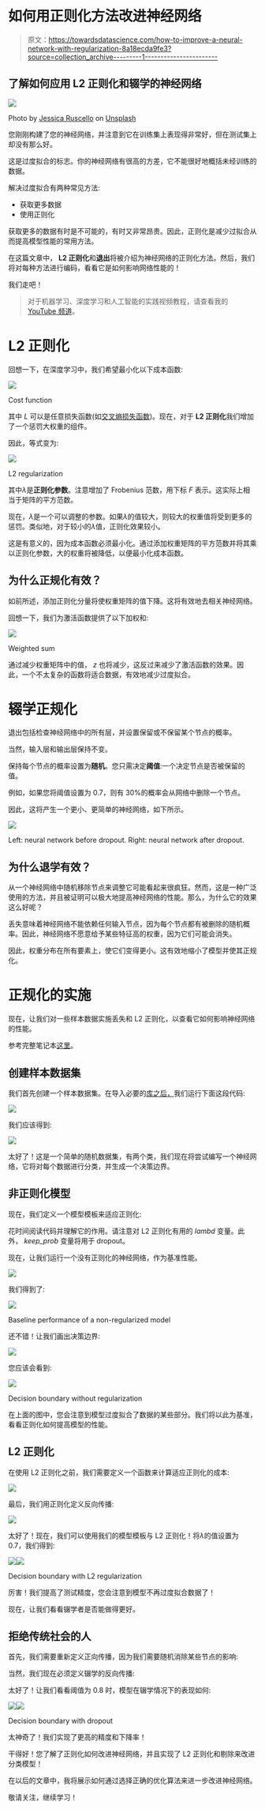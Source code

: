 # 如何用正则化方法改进神经网络

> 原文：<https://towardsdatascience.com/how-to-improve-a-neural-network-with-regularization-8a18ecda9fe3?source=collection_archive---------1----------------------->

## 了解如何应用 L2 正则化和辍学的神经网络

![](img/fb26023238f04cf9c7425bf6fb50737c.png)

Photo by [Jessica Ruscello](https://unsplash.com/@jruscello?utm_source=medium&utm_medium=referral) on [Unsplash](https://unsplash.com?utm_source=medium&utm_medium=referral)

您刚刚构建了您的神经网络，并注意到它在训练集上表现得非常好，但在测试集上却没有那么好。

这是过度拟合的标志。你的神经网络有很高的方差，它不能很好地概括未经训练的数据。

解决过度拟合有两种常见方法:

*   获取更多数据
*   使用正则化

获取更多的数据有时是不可能的，有时又非常昂贵。因此，正则化是减少过拟合从而提高模型性能的常用方法。

在这篇文章中， **L2 正则化**和**退出**将被介绍为神经网络的正则化方法。然后，我们将对每种方法进行编码，看看它是如何影响网络性能的！

我们走吧！

> 对于机器学习、深度学习和人工智能的实践视频教程，请查看我的 [YouTube 频道](https://www.youtube.com/channel/UC-0lpiwlftqwC7znCcF83qg?view_as=subscriber)。

# L2 正则化

回想一下，在深度学习中，我们希望最小化以下成本函数:

![](img/09e4316b1c2df2d3faa79b2a59fd5b3c.png)

Cost function

其中 *L* 可以是任意损失函数(如[交叉熵损失函数](/step-by-step-guide-to-building-your-own-neural-network-from-scratch-df64b1c5ab6e))。现在，对于 **L2 正则化**我们增加了一个惩罚大权重的组件。

因此，等式变为:

![](img/9e1942bb3a2aa6a4ff7238ae054f57e7.png)

L2 regularization

其中*λ*是**正则化参数**。注意增加了 Frobenius 范数，用下标 *F* 表示。这实际上相当于矩阵的平方范数。

现在，*λ*是一个可以调整的参数。如果*λ*的值较大，则较大的权重值将受到更多的惩罚。类似地，对于较小的*λ*值，正则化效果较小。

这是有意义的，因为成本函数必须最小化。通过添加权重矩阵的平方范数并将其乘以正则化参数，大的权重将被降低，以便最小化成本函数。

## 为什么正规化有效？

如前所述，添加正则化分量将使权重矩阵的值下降。这将有效地去相关神经网络。

回想一下，我们为激活函数提供了以下加权和:

![](img/9f381c8ad2ec610801249fda8956dc5f.png)

Weighted sum

通过减少权重矩阵中的值， *z* 也将减少，这反过来减少了激活函数的效果。因此，一个不太复杂的函数将适合数据，有效地减少过度拟合。

# 辍学正规化

退出包括检查神经网络中的所有层，并设置保留或不保留某个节点的概率。

当然，输入层和输出层保持不变。

保持每个节点的概率设置为**随机**。您只需决定**阈值**:一个决定节点是否被保留的值。

例如，如果您将阈值设置为 0.7，则有 30%的概率会从网络中删除一个节点。

因此，这将产生一个更小、更简单的神经网络，如下所示。

![](img/8ff96d2850bc8cd1850326dbf938edef.png)

Left: neural network before dropout. Right: neural network after dropout.

## 为什么退学有效？

从一个神经网络中随机移除节点来调整它可能看起来很疯狂。然而，这是一种广泛使用的方法，并且被证明可以极大地提高神经网络的性能。那么，为什么它的效果这么好呢？

丢失意味着神经网络不能依赖任何输入节点，因为每个节点都有被删除的随机概率。因此，神经网络不愿意给予某些特征高的权重，因为它们可能会消失。

因此，权重分布在所有要素上，使它们变得更小。这有效地缩小了模型并使其正规化。

# 正规化的实施

现在，让我们对一些样本数据实施丢失和 L2 正则化，以查看它如何影响神经网络的性能。

参考完整笔记本[这里](https://github.com/marcopeix/Deep_Learning_AI/blob/master/2.Improving%20Deep%20Neural%20Networks/1.Practical%20Aspects%20of%20Deep%20Learning/Regularization.ipynb)。

## 创建样本数据集

我们首先创建一个样本数据集。在导入必要的[库之后，](https://github.com/marcopeix/Deep_Learning_AI/blob/master/2.Improving%20Deep%20Neural%20Networks/1.Practical%20Aspects%20of%20Deep%20Learning/Regularization.ipynb)我们运行下面这段代码:

![](img/3a24aacd880dee6469fdb38ea03d85a6.png)

我们应该得到:

![](img/96ccc9b335d980bcaf243bec5073ffc2.png)

太好了！这是一个简单的随机数据集，有两个类，我们现在将尝试编写一个神经网络，它将对每个数据进行分类，并生成一个决策边界。

## 非正则化模型

现在，我们定义一个模型模板来适应正则化:

花时间阅读代码并理解它的作用。请注意对 L2 正则化有用的 *lambd* 变量。此外， *keep_prob* 变量将用于 dropout。

现在，让我们运行一个没有正则化的神经网络，作为基准性能。

![](img/baf72a59f7dc2986e23a5798c05e3ccf.png)

我们得到了:

![](img/e13f56af59dc4a17257af2c52138867c.png)

Baseline performance of a non-regularized model

还不错！让我们画出决策边界:

![](img/1ff3ad2035313809567a3c3fed4be1e5.png)

您应该会看到:

![](img/a63adf0a0cb2f90dff080c0287d3716c.png)

Decision boundary without regularization

在上面的图中，您会注意到模型过度拟合了数据的某些部分。我们将以此为基准，看看正则化如何提高模型的性能。

## L2 正则化

在使用 L2 正则化之前，我们需要定义一个函数来计算适应正则化的成本:

![](img/3d4538011221b4b089a874d1f976bec4.png)

最后，我们用正则化定义反向传播:

![](img/c3f3237be52040e219efda1564bf1004.png)

太好了！现在，我们可以使用我们的模型模板与 L2 正则化！将*λ*的值设置为 0.7，我们得到:

![](img/24124f669e4dc9a8d8410481d6991685.png)![](img/fb3f6d7b7dc619db51a9a5f1cebddf38.png)

Decision boundary with L2 regularization

厉害！我们提高了测试精度，您会注意到模型不再过度拟合数据了！

现在，让我们看看辍学者是否能做得更好。

## 拒绝传统社会的人

首先，我们需要重新定义正向传播，因为我们需要随机消除某些节点的影响:

当然，我们现在必须定义辍学的反向传播:

太好了！让我们看看阈值为 0.8 时，模型在辍学情况下的表现如何:

![](img/4a62cb3141d4d00165b31fd0981fce3f.png)![](img/9b1cbc4286d916d8109348e7f0535f0a.png)

Decision boundary with dropout

太神奇了！我们实现了更高的精度和下降率！

干得好！您了解了正则化如何改进神经网络，并且实现了 L2 正则化和剔除来改进分类模型！

在以后的文章中，我将展示如何通过选择正确的优化算法来进一步改进神经网络。

敬请关注，继续学习！